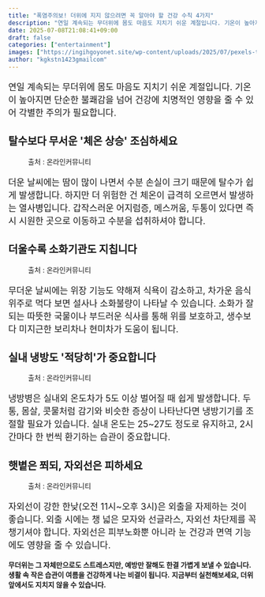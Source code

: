 ```yaml
---
title: "폭염주의보! 더위에 지지 않으려면 꼭 알아야 할 건강 수칙 4가지"
description: "연일 계속되는 무더위에 몸도 마음도 지치기 쉬운 계절입니다. 기온이 높아지면 단순한 불쾌감을 넘어 건강에 치명적인 영향을 줄 수 있어 각별한 주의가 필요합니다."
date: 2025-07-08T21:08:41+09:00
draft: false
categories: ["entertainment"]
images: ["https://ingihgoyonet.site/wp-content/uploads/2025/07/pexels-tima-miroshnichenko-8376208-1024x683.jpg", "https://ingihgoyonet.site/wp-content/uploads/2025/07/pexels-mart-production-7880205-683x1024.jpg", "https://ingihgoyonet.site/wp-content/uploads/2025/07/pexels-olly-3807629-2-1024x685.jpg", "https://ingihgoyonet.site/wp-content/uploads/2025/07/pexels-goumbik-296234-1024x678.jpg"]
author: "kgkstn1423gmailcom"
---
```


<p style="font-size:18px">연일 계속되는 무더위에 몸도 마음도 지치기 쉬운 계절입니다. 기온이 높아지면 단순한 불쾌감을 넘어 건강에 치명적인 영향을 줄 수 있어 각별한 주의가 필요합니다.</p> <h2 >탈수보다 무서운 '체온 상승' 조심하세요</h2> <figure ><img src="https://ingihgoyonet.site/wp-content/uploads/2025/07/pexels-tima-miroshnichenko-8376208-1024x683.jpg" alt="" style="aspect-ratio:16/9;object-fit:cover"/><figcaption >출처 : 온라인커뮤니티</figcaption></figure> <p style="font-size:18px">더운 날씨에는 땀이 많이 나면서 수분 손실이 크기 때문에 탈수가 쉽게 발생합니다. 하지만 더 위험한 건 체온이 급격히 오르면서 발생하는 열사병입니다. 갑작스러운 어지럼증, 메스꺼움, 두통이 있다면 즉시 시원한 곳으로 이동하고 수분을 섭취하셔야 합니다.</p> <h2 >더울수록 소화기관도 지칩니다</h2> <figure ><img src="https://ingihgoyonet.site/wp-content/uploads/2025/07/pexels-mart-production-7880205-683x1024.jpg" alt="" style="aspect-ratio:16/9;object-fit:cover"/><figcaption >출처 : 온라인커뮤니티</figcaption></figure> <p style="font-size:18px">무더운 날씨에는 위장 기능도 약해져 식욕이 감소하고, 차가운 음식 위주로 먹다 보면 설사나 소화불량이 나타날 수 있습니다. 소화가 잘 되는 따뜻한 국물이나 부드러운 식사를 통해 위를 보호하고, 생수보다 미지근한 보리차나 현미차가 도움이 됩니다.</p> <h2 >실내 냉방도 '적당히'가 중요합니다</h2> <figure ><img src="https://ingihgoyonet.site/wp-content/uploads/2025/07/pexels-olly-3807629-2-1024x685.jpg" alt="" style="aspect-ratio:16/9;object-fit:cover"/><figcaption >출처 : 온라인커뮤니티</figcaption></figure> <p style="font-size:18px">냉방병은 실내외 온도차가 5도 이상 벌어질 때 쉽게 발생합니다. 두통, 몸살, 콧물처럼 감기와 비슷한 증상이 나타난다면 냉방기기를 조절할 필요가 있습니다. 실내 온도는 25~27도 정도로 유지하고, 2시간마다 한 번씩 환기하는 습관이 중요합니다.</p> <h2 >햇볕은 쬐되, 자외선은 피하세요</h2> <figure ><img src="https://ingihgoyonet.site/wp-content/uploads/2025/07/pexels-goumbik-296234-1024x678.jpg" alt="" style="aspect-ratio:16/9;object-fit:cover"/><figcaption >출처 : 온라인커뮤니티</figcaption></figure> <p style="font-size:18px">자외선이 강한 한낮(오전 11시~오후 3시)은 외출을 자제하는 것이 좋습니다. 외출 시에는 챙 넓은 모자와 선글라스, 자외선 차단제를 꼭 챙기셔야 합니다. 자외선은 피부노화뿐 아니라 눈 건강과 면역 기능에도 영향을 줄 수 있습니다.</p> <p><strong>무더위는 그 자체만으로도 스트레스지만, 예방만 잘해도 한결 가볍게 보낼 수 있습니다.</strong> <strong>생활 속 작은 습관이 여름을 건강하게 나는 비결이 됩니다.</strong> <strong>지금부터 실천해보세요, 더위 앞에서도 지치지 않을 수 있습니다.</strong></p>